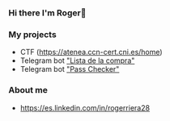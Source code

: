 ### Hi there I'm Roger👋

### My projects
* CTF (https://atenea.ccn-cert.cni.es/home)
* Telegram bot ["Lista de la compra"](https://github.com/Roger204/listaCompraTelegramBot)
* Telegram bot ["Pass Checker"](https://github.com/Roger204/passCheckerTelegramBot)

### About me 
* https://es.linkedin.com/in/rogerriera28
